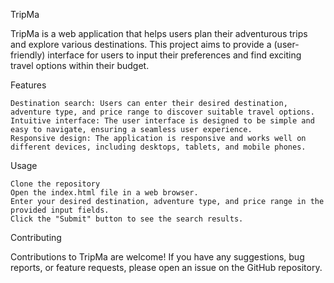 TripMa

TripMa is a web application that helps users plan their adventurous trips and explore various destinations. This project aims to provide a (user-friendly) interface for users to input their preferences and find exciting travel options within their budget.


Features

    Destination search: Users can enter their desired destination, adventure type, and price range to discover suitable travel options.
    Intuitive interface: The user interface is designed to be simple and easy to navigate, ensuring a seamless user experience.
    Responsive design: The application is responsive and works well on different devices, including desktops, tablets, and mobile phones.



Usage

    Clone the repository
    Open the index.html file in a web browser.
    Enter your desired destination, adventure type, and price range in the provided input fields.
    Click the "Submit" button to see the search results.



Contributing

Contributions to TripMa are welcome! If you have any suggestions, bug reports, or feature requests, please open an issue on the GitHub repository.
